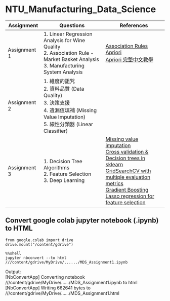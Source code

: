 # NTU_Manufacturing_Data_Science

|Assignment|Questions|References|
|---|---|---|
|Assignment 1|1. Linear Regression Analysis for Wine Quality<br/>2. Association Rule - Market Basket Analysis<br/>3. Manufacturing System Analysis|[Association Rules](http://rasbt.github.io/mlxtend/user_guide/frequent_patterns/association_rules/) <br/>[Apriori](http://rasbt.github.io/mlxtend/user_guide/frequent_patterns/apriori/) <br/>[Apriori 完整中文教學](https://artsdatascience.wordpress.com/2019/12/10/python-%E5%AF%A6%E6%88%B0%E7%AF%87%EF%BC%9Aapriori-algorithm/)
|Assignment 2|1. 維度的詛咒<br/>2. 資料品質 (Data Quality)<br/>3. 決策支援<br/>4. 遺漏值填補 (Missing Value Imputation)<br/>5. 線性分類器 (Linear Classifier)||
|Assignment 3|1. Decision Tree Algorithms<br/>2. Feature Selection<br/>3. Deep Learning|[Missing value imputation](https://towardsdatascience.com/imputing-missing-data-with-simple-and-advanced-techniques-f5c7b157fb87)<br/>[Cross validation & Decision trees in sklearn](https://stackoverflow.com/questions/35097003/cross-validation-decision-trees-in-sklearn)<br/>[GridSearchCV with multiple evaluation metrics](https://scikit-learn.org/stable/auto_examples/model_selection/plot_multi_metric_evaluation.html)<br/>[Gradient Boosting](https://machinelearningmastery.com/gradient-boosting-with-scikit-learn-xgboost-lightgbm-and-catboost/)<br/>[Lasso regression for feature selection](https://machinelearninghd.com/lasso-regression-in-python/)|

## Convert google colab jupyter notebook (.ipynb) to HTML
```
from google.colab import drive
drive.mount("/content/gdrive")
```
```
%%shell
jupyter nbconvert --to html ///content/gdrive/MyDrive/....../MDS_Assignment1.ipynb
```
Output: <br/>
[NbConvertApp] Converting notebook ///content/gdrive/MyDrive/....../MDS_Assignment1.ipynb to html <br/>
[NbConvertApp] Writing 662641 bytes to ///content/gdrive/MyDrive/....../MDS_Assignment1.html

